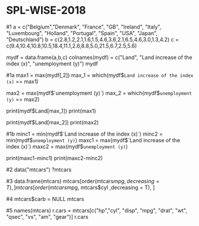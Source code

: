 # SPL-WISE-2018


#1
a = c("Belgium","Denmark", "France", "GB", "Ireland", "Italy", "Luxembourg", "Holland", "Portugal", "Spain", "USA", "Japan", "Deutschland")
b = c(2.8,1.2,2.1,1.6,1.5,4.6,3.6,2.1,6.5,4.6,3.0,1.3,4.2)
c = c(9.4,10.4,10.8,10.5,18.4,11.1,2.6,8.8,5.0,21.5,6.7,2.5,5.6)

mydf = data.frame(a,b,c)
colnames(mydf) = c("Land", "Land increase of the index (x)", "unemployment (y)")
mydf

#1a
max1 = max(mydf[,2])
max_1 = which(mydf$`Land increase of the index (x)` == max1)


max2 = max(mydf$`unemployment (y)`)
max_2 = which(mydf$`unemployment (y)` == max2)

print(mydf$Land[max_1])
print(max1)

print(mydf$Land[max_2])
print(max2)


#1b
minc1 = min(mydf$`Land increase of the index (x)`)
minc2 = min(mydf$`unemployment (y)`)
maxc1 = max(mydf$`Land increase of the index (x)`)
maxc2 = max(mydf$`unemployment (y)`)

print(maxc1-minc1)
print(maxc2-minc2)

#2
data("mtcars")
?mtcars

#3
data.frame(mtcars)
mtcars[order(mtcars$mpg, decreasing = T),]
mtcars[order(mtcars$mpg, mtcars$cyl ,decreasing = T), ]

#4
mtcars$carb = NULL
mtcars

#5
names(mtcars)
r.cars = mtcars[c("hp","cyl",  "disp", "mpg", "drat", "wt",   "qsec", "vs",   "am",   "gear")]
r.cars
